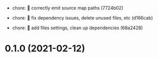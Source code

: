 * chore: 🤖 correctly emit source map paths (7724b02)
* chore: 🤖 fix dependency issues, delete unused files, etc (d166cab)

* chore: 🤖 add files settings, clean up dependencies (68a2428)

# 0.1.0 (2021-02-12)

